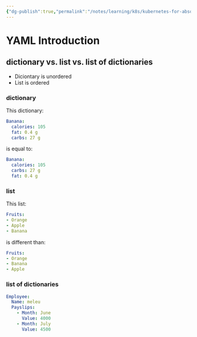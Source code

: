 ```yaml
---
{"dg-publish":true,"permalink":"/notes/learning/k8s/kubernetes-for-absolute-beginners/04-yaml-introduction/"}
---
```


# YAML Introduction

## dictionary vs. list vs. list of dictionaries

- Diciontary is unordered
- List is ordered

### dictionary

This dictionary:
```yaml
Banana:
  calories: 105
  fat: 0.4 g
  carbs: 27 g
```
is equal to:
```yaml
Banana:
  calories: 105
  carbs: 27 g
  fat: 0.4 g
```


### list

This list:
```yaml
Fruits:
- Orange
- Apple
- Banana
```
is different than:
```yaml
Fruits:
- Orange
- Banana
- Apple
```

### list of dictionaries

```yaml
Employee:
  Name: meleu
  Payslips:
    - Month: June
      Value: 4000
    - Month: July
      Value: 4500
```